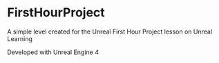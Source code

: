 # FirstHourProject

A simple level created for the Unreal First Hour Project lesson on Unreal Learning

Developed with Unreal Engine 4
